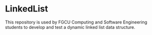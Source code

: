 # LinkedList
This repository is used by FGCU Computing and Software Engineering students to develop and test a dynamic linked list data structure. 
